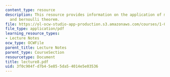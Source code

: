 ```yaml
---
content_type: resource
description: This resource provides information on the application of mass conservation
  and bernoulli theorem.
file: https://ol-ocw-studio-app-production.s3.amazonaws.com/courses/1-060-engineering-mechanics-ii-spring-2006/3f0c904fd7b45e855da54014e5e03536_lecture8.pdf
file_type: application/pdf
learning_resource_types:
- Lecture Notes
ocw_type: OCWFile
parent_title: Lecture Notes
parent_type: CourseSection
resourcetype: Document
title: lecture8.pdf
uid: 3f0c904f-d7b4-5e85-5da5-4014e5e03536
---
```

